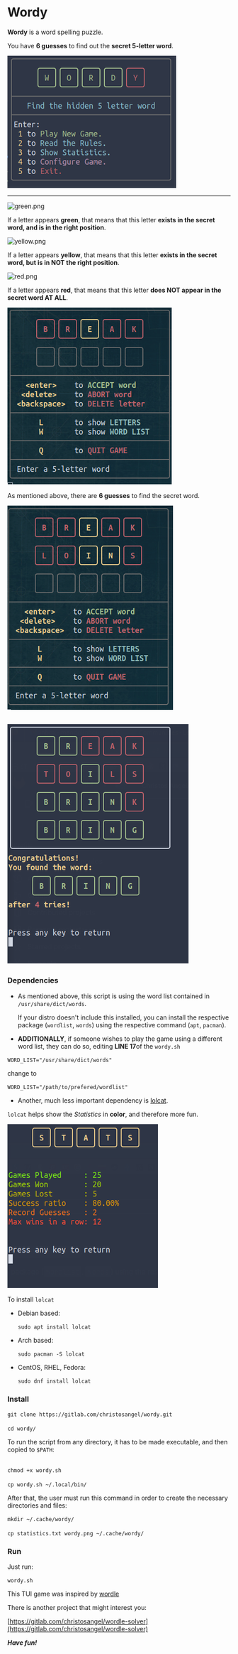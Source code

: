 # Wordy

**Wordy** is a word spelling puzzle.

You have **6 guesses** to find out the **secret 5-letter word**.

![1.png](png/1.png)

---


![green.png](png/green.png)

If a letter appears **green**, that means that this letter **exists in the secret word, and is in the right position**.

![yellow.png](png/yellow.png)

If a letter appears **yellow**, that means that this letter **exists in the secret word, but is in NOT the right position**.

![red.png](png/red.png)

If a letter appears **red**, that means that this letter **does NOT appear in the secret word AT ALL**.

![3.png](png/3.png)

As mentioned above, there are **6 guesses** to find the secret word.


![4.png](png/4.png)


![6.png](png/6.png)
---

### Dependencies

* As mentioned above, this script is using the word list contained in `/usr/share/dict/words`.

  If your distro doesn't include this installed, you can install the respective package (`wordlist`, `words`) using the respective command (`apt`, `pacman`).

* **ADDITIONALLY**, if someone wishes to play the game using a different word list, they can do so, editing **LINE 17**of the `wordy.sh`

```
WORD_LIST="/usr/share/dict/words"

```
change to
```
WORD_LIST="/path/to/prefered/wordlist"

```


* Another, much less important dependency is [lolcat](https://github.com/busyloop/lolcat).

 `lolcat` helps show the *Statistics* in **color**, and therefore more fun.

 ![7.png](png/7.png)

 To install `lolcat`

  * Debian based:

    ```
    sudo apt install lolcat
    ```

 * Arch based:

    ```
    sudo pacman -S lolcat
    ```

 * CentOS, RHEL, Fedora:

    ```
    sudo dnf install lolcat
    ```


### Install

```
git clone https://gitlab.com/christosangel/wordy.git

cd wordy/

```

To run the script from any directory, it has to be made executable, and then copied to `$PATH`:

```

chmod +x wordy.sh

cp wordy.sh ~/.local/bin/

```

After that, the user must run this command in order to create the necessary directories and files:

```
mkdir ~/.cache/wordy/

cp statistics.txt wordy.png ~/.cache/wordy/

```

### Run

Just run:

```
wordy.sh
```
This TUI game was inspired by [wordle](https://www.nytimes.com/games/wordle/index.html)

There is another project that might interest you:

[https://gitlab.com/christosangel/wordle-solver](https://gitlab.com/christosangel/wordle-solver)


***Have fun!***
